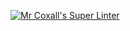 [![Mr Coxall's Super Linter](https://github.com/ICS3U-Programming-IsaiahF/-ICS3U-Space-AliensICS3U-Programming-IsaiahF/-ICS3U-Space-Aliens/workflows/Mr%20Coxall's%20Super%20Linter/badge.svg)](https://github.com/ICS3U-Programming-IsaiahF/-ICS3U-Space-Aliens/actions/)
